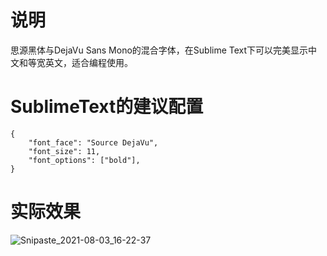 # 说明

思源黑体与DejaVu Sans Mono的混合字体，在Sublime Text下可以完美显示中文和等宽英文，适合编程使用。

# SublimeText的建议配置

```
{
	"font_face": "Source DejaVu",
	"font_size": 11,
	"font_options": ["bold"],
}
```

# 实际效果

![Snipaste_2021-08-03_16-22-37](https://user-images.githubusercontent.com/3367999/127984930-cfdf5d8d-7e9b-4a70-903d-5780ec92b6d7.png)

